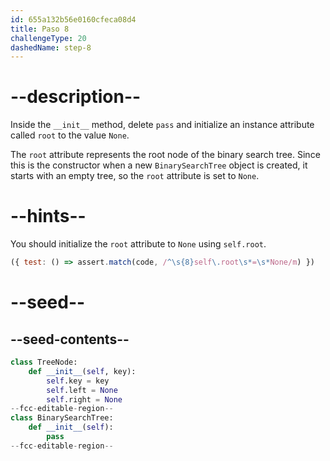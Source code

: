 ```yaml
---
id: 655a132b56e0160cfeca08d4
title: Paso 8
challengeType: 20
dashedName: step-8
---
```


# --description--

Inside the `__init__` method, delete `pass` and initialize an instance attribute called `root` to the value `None`.

The `root` attribute represents the root node of the binary search tree. Since this is the constructor when a new `BinarySearchTree` object is created, it starts with an empty tree, so the `root` attribute is set to `None`.

# --hints--

You should initialize the `root` attribute to `None` using `self.root`.

```js
({ test: () => assert.match(code, /^\s{8}self\.root\s*=\s*None/m) })
```

# --seed--

## --seed-contents--

```py
class TreeNode:
    def __init__(self, key):
        self.key = key
        self.left = None
        self.right = None
--fcc-editable-region--
class BinarySearchTree:
    def __init__(self):
        pass
--fcc-editable-region--        
```
